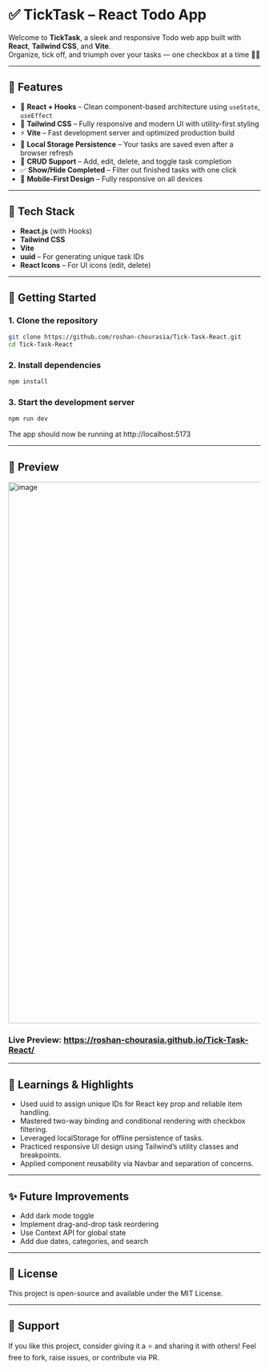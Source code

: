 # ✅ TickTask – React Todo App

Welcome to **TickTask**, a sleek and responsive Todo web app built with **React**, **Tailwind CSS**, and **Vite**.  
Organize, tick off, and triumph over your tasks — one checkbox at a time 📝✅

---

## 🌟 Features

- 🧠 **React + Hooks** – Clean component-based architecture using `useState`, `useEffect`
- 🎨 **Tailwind CSS** – Fully responsive and modern UI with utility-first styling
- ⚡ **Vite** – Fast development server and optimized production build
- 💾 **Local Storage Persistence** – Your tasks are saved even after a browser refresh
- 📝 **CRUD Support** – Add, edit, delete, and toggle task completion
- ✅ **Show/Hide Completed** – Filter out finished tasks with one click
- 📱 **Mobile-First Design** – Fully responsive on all devices

---

## 🔧 Tech Stack

- **React.js** (with Hooks)
- **Tailwind CSS**
- **Vite**
- **uuid** – For generating unique task IDs
- **React Icons** – For UI icons (edit, delete)

---

## 🚀 Getting Started

### 1. Clone the repository

```bash
git clone https://github.com/roshan-chourasia/Tick-Task-React.git
cd Tick-Task-React
```

### 2. Install dependencies

```bash
npm install
```
### 3. Start the development server

```bash
npm run dev
```
The app should now be running at http://localhost:5173

---

## 📸 Preview

<img width="1920" height="1080" alt="image" src="https://github.com/user-attachments/assets/e35ecabc-2986-4eb3-8492-379e98c75437" />

### Live Preview: https://roshan-chourasia.github.io/Tick-Task-React/

---

## 🧠 Learnings & Highlights

- Used uuid to assign unique IDs for React key prop and reliable item handling.
- Mastered two-way binding and conditional rendering with checkbox filtering.
- Leveraged localStorage for offline persistence of tasks.
- Practiced responsive UI design using Tailwind’s utility classes and breakpoints.
- Applied component reusability via Navbar and separation of concerns.

---

## ✨ Future Improvements

- Add dark mode toggle
- Implement drag-and-drop task reordering
- Use Context API for global state
- Add due dates, categories, and search

---

## 📄 License
This project is open-source and available under the MIT License.

---

## 🙌 Support
If you like this project, consider giving it a ⭐ and sharing it with others!
Feel free to fork, raise issues, or contribute via PR.
